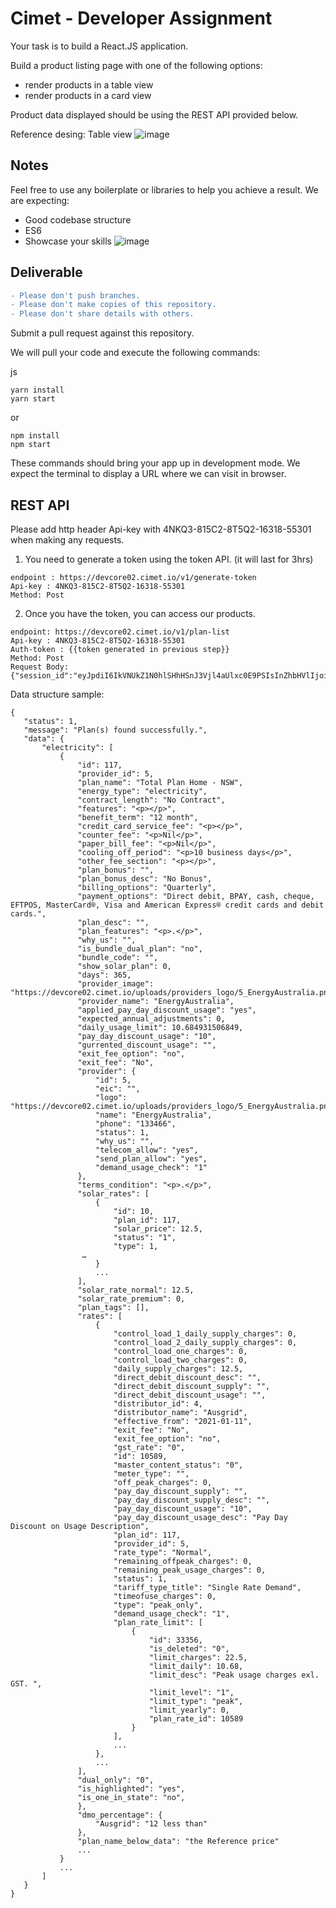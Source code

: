 # Cimet - Developer Assignment

Your task is to build a React.JS application.

Build a product listing page with one of the following options:
- render products in a table view
- render products in a card view

Product data displayed should be using the REST API provided below.

Reference desing:
Table view
![image](https://user-images.githubusercontent.com/19356394/173732953-4dcc11a6-a823-4cc0-9fff-429d5f5af3b3.png)
 
## Notes
 
Feel free to use any boilerplate or libraries to help you achieve a result.
We are expecting:
- Good codebase structure
- ES6
- Showcase your skills ![image](https://img.shields.io/static/v1?label=&message=wow&color=green)
 
## Deliverable

``` diff 
- Please don't push branches.
- Please don't make copies of this repository.
- Please don't share details with others.
```

Submit a pull request against this repository. 
 
We will pull your code and execute the following commands:
 
js
```
yarn install
yarn start
```
 
or
 
```
npm install
npm start
```
 
These commands should bring your app up in development mode. We expect the terminal to display a URL where we can visit in browser.
 
## REST API
 
Please add http header Api-key with 4NKQ3-815C2-8T5Q2-16318-55301 when making any requests.
1. You need to generate a token using the token API. (it will last for 3hrs) 
```
endpoint : https://devcore02.cimet.io/v1/generate-token
Api-key : 4NKQ3-815C2-8T5Q2-16318-55301
Method: Post
```

2. Once you have the token, you can access our products.
 ```
endpoint: https://devcore02.cimet.io/v1/plan-list
Api-key : 4NKQ3-815C2-8T5Q2-16318-55301
Auth-token : {{token generated in previous step}}
Method: Post
Request Body: {"session_id":"eyJpdiI6IkVNUkZ1N0hlSHhHSnJ3Vjl4aUlxc0E9PSIsInZhbHVlIjoieFlxa1wvVDYxQWl5U2pxMDFcL0R6ZVVvdEN6Mkk0R29TRDN3ZnN0U3VGcER0cEFMa2NVb0xNcDJudjlRTHRUbGJkIiwibWFjIjoiMTE0MmU0MGE5YmJhMzY4Nzc4MDExNmZkNTI1MjZhMGE3OTQyMDZmOTc1MTVmZDM1Mzc3ZmJmNjhmMzllOGYxYSJ9"}
 ```
    

Data structure sample:
```
{
   "status": 1,
   "message": "Plan(s) found successfully.",
   "data": {
       "electricity": [
           {
               "id": 117,
               "provider_id": 5,
               "plan_name": "Total Plan Home - NSW",
               "energy_type": "electricity",
               "contract_length": "No Contract",
               "features": "<p></p>",
               "benefit_term": "12 month",
               "credit_card_service_fee": "<p></p>",
               "counter_fee": "<p>Nil</p>",
               "paper_bill_fee": "<p>Nil</p>",
               "cooling_off_period": "<p>10 business days</p>",
               "other_fee_section": "<p></p>",
               "plan_bonus": "",
               "plan_bonus_desc": "No Bonus",
               "billing_options": "Quarterly",
               "payment_options": "Direct debit, BPAY, cash, cheque, EFTPOS, MasterCard®, Visa and American Express® credit cards and debit cards.",
               "plan_desc": "",
               "plan_features": "<p>.</p>",
               "why_us": "",
               "is_bundle_dual_plan": "no",
               "bundle_code": "",
               "show_solar_plan": 0,
               "days": 365,
               "provider_image": "https://devcore02.cimet.io/uploads/providers_logo/5_EnergyAustralia.png",
               "provider_name": "EnergyAustralia",
               "applied_pay_day_discount_usage": "yes",
               "expected_annual_adjustments": 0,
               "daily_usage_limit": 10.684931506849,
               "pay_day_discount_usage": "10",
               "gurrented_discount_usage": "",
               "exit_fee_option": "no",
               "exit_fee": "No",
               "provider": {
                   "id": 5,
                   "eic": "",
                   "logo": "https://devcore02.cimet.io/uploads/providers_logo/5_EnergyAustralia.png",
                   "name": "EnergyAustralia",
                   "phone": "133466",
                   "status": 1,
                   "why_us": "",
                   "telecom_allow": "yes",
                   "send_plan_allow": "yes",
                   "demand_usage_check": "1"
               },
               "terms_condition": "<p>.</p>",
               "solar_rates": [
                   {
                       "id": 10,
                       "plan_id": 117,
                       "solar_price": 12.5,
                       "status": "1",
                       "type": 1,
				…
                   }
                   ...
               ],
               "solar_rate_normal": 12.5,
               "solar_rate_premium": 0,
               "plan_tags": [],
               "rates": [
                   {
                       "control_load_1_daily_supply_charges": 0,
                       "control_load_2_daily_supply_charges": 0,
                       "control_load_one_charges": 0,
                       "control_load_two_charges": 0,
                       "daily_supply_charges": 12.5,
                       "direct_debit_discount_desc": "",
                       "direct_debit_discount_supply": "",
                       "direct_debit_discount_usage": "",
                       "distributor_id": 4,
                       "distributor_name": "Ausgrid",
                       "effective_from": "2021-01-11",
                       "exit_fee": "No",
                       "exit_fee_option": "no",
                       "gst_rate": "0",
                       "id": 10589,
                       "master_content_status": "0",
                       "meter_type": "",
                       "off_peak_charges": 0,
                       "pay_day_discount_supply": "",
                       "pay_day_discount_supply_desc": "",
                       "pay_day_discount_usage": "10",
                       "pay_day_discount_usage_desc": "Pay Day Discount on Usage Description",
                       "plan_id": 117,
                       "provider_id": 5,
                       "rate_type": "Normal",
                       "remaining_offpeak_charges": 0,
                       "remaining_peak_usage_charges": 0,
                       "status": 1,
                       "tariff_type_title": "Single Rate Demand",
                       "timeofuse_charges": 0,
                       "type": "peak_only",
                       "demand_usage_check": "1",
                       "plan_rate_limit": [
                           {
                               "id": 33356,
                               "is_deleted": "0",
                               "limit_charges": 22.5,
                               "limit_daily": 10.68,
                               "limit_desc": "Peak usage charges exl. GST. ",
                               "limit_level": "1",
                               "limit_type": "peak",
                               "limit_yearly": 0,
                               "plan_rate_id": 10589
                           }
                       ],
                       ...
                   },
                   ...
               ],
               "dual_only": "0",
               "is_highlighted": "yes",
               "is_one_in_state": "no",
               },
               "dmo_percentage": {
                   "Ausgrid": "12 less than"
               },
               "plan_name_below_data": "the Reference price"
               ...
           }
           ...
       ]
   }
}
```
